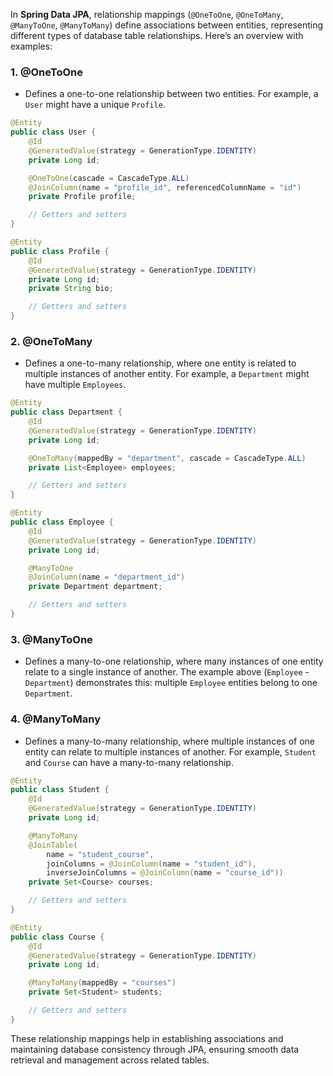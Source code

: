In **Spring Data JPA**, relationship mappings (`@OneToOne`, `@OneToMany`, `@ManyToOne`, `@ManyToMany`) define associations between entities, representing different types of database table relationships. Here’s an overview with examples:

### 1. **@OneToOne**
   - Defines a one-to-one relationship between two entities. For example, a `User` might have a unique `Profile`.

   ```java
   @Entity
   public class User {
       @Id
       @GeneratedValue(strategy = GenerationType.IDENTITY)
       private Long id;

       @OneToOne(cascade = CascadeType.ALL)
       @JoinColumn(name = "profile_id", referencedColumnName = "id")
       private Profile profile;

       // Getters and setters
   }

   @Entity
   public class Profile {
       @Id
       @GeneratedValue(strategy = GenerationType.IDENTITY)
       private Long id;
       private String bio;

       // Getters and setters
   }
   ```

### 2. **@OneToMany**
   - Defines a one-to-many relationship, where one entity is related to multiple instances of another entity. For example, a `Department` might have multiple `Employees`.

   ```java
   @Entity
   public class Department {
       @Id
       @GeneratedValue(strategy = GenerationType.IDENTITY)
       private Long id;

       @OneToMany(mappedBy = "department", cascade = CascadeType.ALL)
       private List<Employee> employees;

       // Getters and setters
   }

   @Entity
   public class Employee {
       @Id
       @GeneratedValue(strategy = GenerationType.IDENTITY)
       private Long id;

       @ManyToOne
       @JoinColumn(name = "department_id")
       private Department department;

       // Getters and setters
   }
   ```

### 3. **@ManyToOne**
   - Defines a many-to-one relationship, where many instances of one entity relate to a single instance of another. The example above (`Employee` - `Department`) demonstrates this: multiple `Employee` entities belong to one `Department`.

### 4. **@ManyToMany**
   - Defines a many-to-many relationship, where multiple instances of one entity can relate to multiple instances of another. For example, `Student` and `Course` can have a many-to-many relationship.

   ```java
   @Entity
   public class Student {
       @Id
       @GeneratedValue(strategy = GenerationType.IDENTITY)
       private Long id;

       @ManyToMany
       @JoinTable(
           name = "student_course",
           joinColumns = @JoinColumn(name = "student_id"),
           inverseJoinColumns = @JoinColumn(name = "course_id"))
       private Set<Course> courses;

       // Getters and setters
   }

   @Entity
   public class Course {
       @Id
       @GeneratedValue(strategy = GenerationType.IDENTITY)
       private Long id;

       @ManyToMany(mappedBy = "courses")
       private Set<Student> students;

       // Getters and setters
   }
   ```

These relationship mappings help in establishing associations and maintaining database consistency through JPA, ensuring smooth data retrieval and management across related tables.